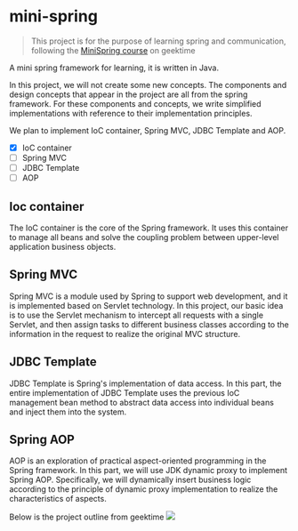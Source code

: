 # mini-spring
> This project is for the purpose of learning spring and communication, following the [MiniSpring course](https://time.geekbang.org/column/intro/100536701) on geektime

A mini spring framework for learning, it is written in Java.

In this project, we will not create some new concepts. The components and design concepts that appear in the project are all from the spring framework. For these components and concepts, we write simplified implementations with reference to their implementation principles.

We plan to implement IoC container, Spring MVC, JDBC Template and AOP.
- [X] IoC container
- [ ] Spring MVC
- [ ] JDBC Template
- [ ] AOP

## Ioc container
The IoC container is the core of the Spring framework. It uses this container to manage all beans and solve the coupling problem between upper-level application business objects.

## Spring MVC
Spring MVC is a module used by Spring to support web development, and it is implemented based on Servlet technology. In this project, our basic idea is to use the Servlet mechanism to intercept all requests with a single Servlet, and then assign tasks to different business classes according to the information in the request to realize the original MVC structure.

## JDBC Template
JDBC Template is Spring's implementation of data access. In this part, the entire implementation of JDBC Template uses the previous IoC management bean method to abstract data access into individual beans and inject them into the system.

## Spring AOP
AOP is an exploration of practical aspect-oriented programming in the Spring framework. In this part, we will use JDK dynamic proxy to implement Spring AOP. Specifically, we will dynamically insert business logic according to the principle of dynamic proxy implementation to realize the characteristics of aspects.

Below is the project outline from geektime
![](https://static001.geekbang.org/resource/image/b8/b0/b869b5b84170e42be1c45e5e47e453b0.jpg)
